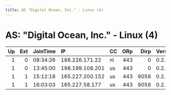 ```yaml
---
title: AS "Digital Ocean, Inc." - Linux (4)
---
```


# AS: "Digital Ocean, Inc." - Linux (4)

|   Up |   Ext | JoinTime   | IP              | CC   |   ORp |   Dirp | Version   | Contact                      | Nickname       |   eFamMembers |
|-----:|------:|:-----------|:----------------|:-----|------:|-------:|:----------|:-----------------------------|:---------------|--------------:|
|    1 |     0 | 08:34:26   | 188.226.171.22  | nl   |   443 |      0 | 0.2.9.11  | freshfarm@protonmail.com     | FreshFarm      |             1 |
|    1 |     0 | 13:45:00   | 198.199.108.201 | us   |   443 |      0 | 0.2.9.11  | Some Ugly Cookie &lt;gbarosi | ramosmejia2371 |             1 |
|    1 |     1 | 15:12:18   | 165.227.200.152 | us   |   443 |   9058 | 0.2.9.10  | abuse@redbarnnetworks.com    | ten02          |             1 |
|    1 |     1 | 16:03:03   | 165.227.58.177  | us   |   443 |   9058 | 0.2.9.10  | abuse@redbarnnetworks.com    | ten03          |             1 |
